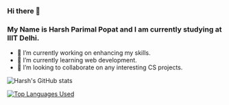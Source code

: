 ### Hi there 👋

### My Name is **Harsh Parimal Popat** and I am currently studying at **IIIT Delhi**.

- 🔭 I’m currently working on enhancing my skills.
- 🌱 I’m currently learning web development.
- 👯 I’m looking to collaborate on any interesting CS projects.

![Harsh's GitHub stats](https://github-readme-stats.vercel.app/api?username=harshpopat2003&show_icons=true&theme=radical)

[![Top Languages Used ](https://github-readme-stats.vercel.app/api/top-langs/?username=harshpopat2003&layout=compact)](https://github.com/anuraghazra/github-readme-stats)

<!--
**harshpopat2003/harshpopat2003** is a ✨ _special_ ✨ repository because its `README.md` (this file) appears on your GitHub profile.

Here are some ideas to get you started:

- 🔭 I’m currently working on ...
- 🌱 I’m currently learning ...
- 👯 I’m looking to collaborate on ...
- 🤔 I’m looking for help with ...
- 💬 Ask me about ...
- 📫 How to reach me: ...
- 😄 Pronouns: ...
- ⚡ Fun fact: ...
-->
